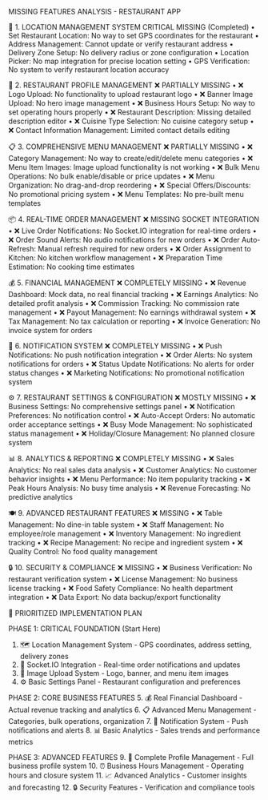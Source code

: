  MISSING FEATURES ANALYSIS - RESTAURANT APP

📍 1. LOCATION MANAGEMENT SYSTEM CRITICAL MISSING (Completed)
•   Set Restaurant Location: No way to set GPS coordinates for the restaurant
•   Address Management: Cannot update or verify restaurant address
•   Delivery Zone Setup: No delivery radius or zone configuration
•   Location Picker: No map integration for precise location setting
•   GPS Verification: No system to verify restaurant location accuracy

🏪 2. RESTAURANT PROFILE MANAGEMENT ❌ PARTIALLY MISSING
•  ❌ Logo Upload: No functionality to upload restaurant logo
•  ❌ Banner Image Upload: No hero image management
•  ❌ Business Hours Setup: No way to set operating hours properly
•  ❌ Restaurant Description: Missing detailed description editor
•  ❌ Cuisine Type Selection: No cuisine category setup
•  ❌ Contact Information Management: Limited contact details editing

📋 3. COMPREHENSIVE MENU MANAGEMENT ❌ PARTIALLY MISSING
•  ❌ Category Management: No way to create/edit/delete menu categories
•  ❌ Menu Item Images: Image upload functionality is not working
•  ❌ Bulk Menu Operations: No bulk enable/disable or price updates
•  ❌ Menu Organization: No drag-and-drop reordering
•  ❌ Special Offers/Discounts: No promotional pricing system
•  ❌ Menu Templates: No pre-built menu templates

📦 4. REAL-TIME ORDER MANAGEMENT ❌ MISSING SOCKET INTEGRATION
•  ❌ Live Order Notifications: No Socket.IO integration for real-time orders
•  ❌ Order Sound Alerts: No audio notifications for new orders
•  ❌ Order Auto-Refresh: Manual refresh required for new orders
•  ❌ Order Assignment to Kitchen: No kitchen workflow management
•  ❌ Preparation Time Estimation: No cooking time estimates

💰 5. FINANCIAL MANAGEMENT ❌ COMPLETELY MISSING
•  ❌ Revenue Dashboard: Mock data, no real financial tracking
•  ❌ Earnings Analytics: No detailed profit analysis
•  ❌ Commission Tracking: No commission rate management
•  ❌ Payout Management: No earnings withdrawal system
•  ❌ Tax Management: No tax calculation or reporting
•  ❌ Invoice Generation: No invoice system for orders

🔔 6. NOTIFICATION SYSTEM ❌ COMPLETELY MISSING
•  ❌ Push Notifications: No push notification integration
•  ❌ Order Alerts: No system notifications for orders
•  ❌ Status Update Notifications: No alerts for order status changes
•  ❌ Marketing Notifications: No promotional notification system

⚙️ 7. RESTAURANT SETTINGS & CONFIGURATION ❌ MOSTLY MISSING
•  ❌ Business Settings: No comprehensive settings panel
•  ❌ Notification Preferences: No notification control
•  ❌ Auto-Accept Orders: No automatic order acceptance settings
•  ❌ Busy Mode Management: No sophisticated status management
•  ❌ Holiday/Closure Management: No planned closure system

📊 8. ANALYTICS & REPORTING ❌ COMPLETELY MISSING
•  ❌ Sales Analytics: No real sales data analysis
•  ❌ Customer Analytics: No customer behavior insights
•  ❌ Menu Performance: No item popularity tracking
•  ❌ Peak Hours Analysis: No busy time analysis
•  ❌ Revenue Forecasting: No predictive analytics

🍽️ 9. ADVANCED RESTAURANT FEATURES ❌ MISSING
•  ❌ Table Management: No dine-in table system
•  ❌ Staff Management: No employee/role management
•  ❌ Inventory Management: No ingredient tracking
•  ❌ Recipe Management: No recipe and ingredient system
•  ❌ Quality Control: No food quality management

🔒 10. SECURITY & COMPLIANCE ❌ MISSING
•  ❌ Business Verification: No restaurant verification system
•  ❌ License Management: No business license tracking
•  ❌ Food Safety Compliance: No health department integration
•  ❌ Data Export: No data backup/export functionality



🎯 PRIORITIZED IMPLEMENTATION PLAN

PHASE 1: CRITICAL FOUNDATION (Start Here)
1. 🗺️ Location Management System - GPS coordinates, address setting, delivery zones
2. 🔌 Socket.IO Integration - Real-time order notifications and updates
3. 📸 Image Upload System - Logo, banner, and menu item images
4. ⚙️ Basic Settings Panel - Restaurant configuration and preferences

PHASE 2: CORE BUSINESS FEATURES
5. 💰 Real Financial Dashboard - Actual revenue tracking and analytics
6. 📋 Advanced Menu Management - Categories, bulk operations, organization
7. 🔔 Notification System - Push notifications and alerts
8. 📊 Basic Analytics - Sales trends and performance metrics

PHASE 3: ADVANCED FEATURES
9. 🏪 Complete Profile Management - Full business profile system
10. ⏰ Business Hours Management - Operating hours and closure system
11. 📈 Advanced Analytics - Customer insights and forecasting
12. 🔒 Security Features - Verification and compliance tools